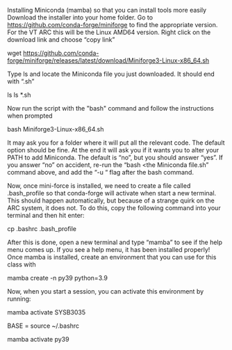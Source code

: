 Installing Miniconda (mamba) so that you can install tools more easily
Download the installer into your home folder. Go to https://github.com/conda-forge/miniforge to find the appropriate version. For the VT ARC this will be the Linux AMD64 version. Right click on the download link and choose “copy link”

wget https://github.com/conda-forge/miniforge/releases/latest/download/Miniforge3-Linux-x86_64.sh

Type ls and locate the Miniconda file you just downloaded. It should end with “.sh”

ls ls *.sh

Now run the script with the "bash" command and follow the instructions when prompted

bash Miniforge3-Linux-x86_64.sh

It may ask you for a folder where it will put all the relevant code. The default option should be fine. At the end it will ask you if it wants you to alter your PATH to add Miniconda. The default is “no”, but you should answer “yes”. If you answer “no” on accident, re-run the “bash <the Miniconda file.sh” command above, and add the “-u “ flag after the bash command.

Now, once mini-force is installed, we need to create a file called .bash_profile so that conda-forge will activate when start a new terminal. This should happen automatically, but because of a strange quirk on the ARC system, it does not. To do this, copy the following command into your terminal and then hit enter:

cp .bashrc .bash_profile

After this is done, open a new terminal and type “mamba” to see if the help menu comes up. If you see a help menu, it has been installed properly! Once mamba is installed, create an environment that you can use for this class with

mamba create -n py39 python=3.9

Now, when you start a session, you can activate this environment by running:

mamba activate SYSB3035

BASE = source ~/.bashrc

mamba activate py39
